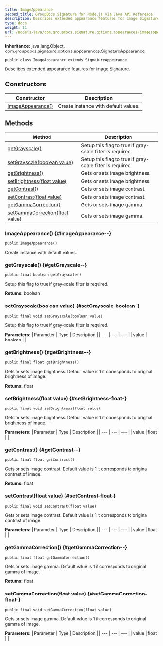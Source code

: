 ```yaml
---
title: ImageAppearance
second_title: GroupDocs.Signature for Node.js via Java API Reference
description: Describes extended appearance features for Image Signature.
type: docs
weight: 11
url: /nodejs-java/com.groupdocs.signature.options.appearances/imageappearance/
---
```

**Inheritance:**
java.lang.Object, [com.groupdocs.signature.options.appearances.SignatureAppearance](../../com.groupdocs.signature.options.appearances/signatureappearance)
```
public class ImageAppearance extends SignatureAppearance
```

Describes extended appearance features for Image Signature.
## Constructors

| Constructor | Description |
| --- | --- |
| [ImageAppearance()](#ImageAppearance--) | Create instance with default values. |
## Methods

| Method | Description |
| --- | --- |
| [getGrayscale()](#getGrayscale--) | Setup this flag to true if gray-scale filter is required. |
| [setGrayscale(boolean value)](#setGrayscale-boolean-) | Setup this flag to true if gray-scale filter is required. |
| [getBrightness()](#getBrightness--) | Gets or sets image brightness. |
| [setBrightness(float value)](#setBrightness-float-) | Gets or sets image brightness. |
| [getContrast()](#getContrast--) | Gets or sets image contrast. |
| [setContrast(float value)](#setContrast-float-) | Gets or sets image contrast. |
| [getGammaCorrection()](#getGammaCorrection--) | Gets or sets image gamma. |
| [setGammaCorrection(float value)](#setGammaCorrection-float-) | Gets or sets image gamma. |
### ImageAppearance() {#ImageAppearance--}
```
public ImageAppearance()
```


Create instance with default values.

### getGrayscale() {#getGrayscale--}
```
public final boolean getGrayscale()
```


Setup this flag to true if gray-scale filter is required.

**Returns:**
boolean
### setGrayscale(boolean value) {#setGrayscale-boolean-}
```
public final void setGrayscale(boolean value)
```


Setup this flag to true if gray-scale filter is required.

**Parameters:**
| Parameter | Type | Description |
| --- | --- | --- |
| value | boolean |  |

### getBrightness() {#getBrightness--}
```
public final float getBrightness()
```


Gets or sets image brightness. Default value is 1 it corresponds to original brightness of image.

**Returns:**
float
### setBrightness(float value) {#setBrightness-float-}
```
public final void setBrightness(float value)
```


Gets or sets image brightness. Default value is 1 it corresponds to original brightness of image.

**Parameters:**
| Parameter | Type | Description |
| --- | --- | --- |
| value | float |  |

### getContrast() {#getContrast--}
```
public final float getContrast()
```


Gets or sets image contrast. Default value is 1 it corresponds to original contrast of image.

**Returns:**
float
### setContrast(float value) {#setContrast-float-}
```
public final void setContrast(float value)
```


Gets or sets image contrast. Default value is 1 it corresponds to original contrast of image.

**Parameters:**
| Parameter | Type | Description |
| --- | --- | --- |
| value | float |  |

### getGammaCorrection() {#getGammaCorrection--}
```
public final float getGammaCorrection()
```


Gets or sets image gamma. Default value is 1 it corresponds to original gamma of image.

**Returns:**
float
### setGammaCorrection(float value) {#setGammaCorrection-float-}
```
public final void setGammaCorrection(float value)
```


Gets or sets image gamma. Default value is 1 it corresponds to original gamma of image.

**Parameters:**
| Parameter | Type | Description |
| --- | --- | --- |
| value | float |  |

